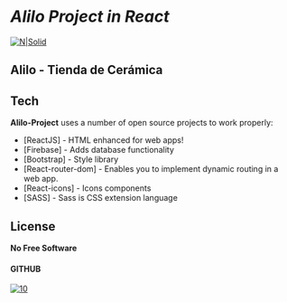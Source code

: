 # _Alilo Project in React_


[![N|Solid](https://i.postimg.cc/zGP3k1sB/logo-alilo-200x200.png)](https://aliloceramica.netlify.app/)
## Alilo - Tienda de Cerámica



## Tech

**Alilo-Project** uses a number of open source projects to work properly:

- [ReactJS] - HTML enhanced for web apps!
- [Firebase] - Adds database functionality
- [Bootstrap] - Style library
- [React-router-dom] - Enables you to implement dynamic routing in a web app.
- [React-icons] - Icons components
- [SASS] - Sass is CSS extension language

## License
**No Free Software**

#### GITHUB
[![10](https://i.postimg.cc/PxFPSnpK/github-icon-38988.png)](https://github.com/YairAresche/alilo-project-0)
